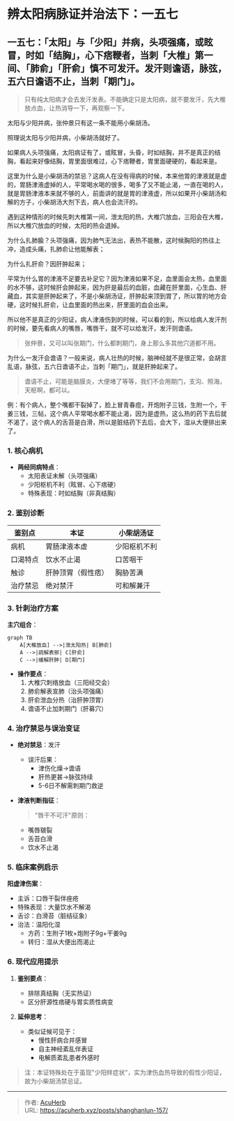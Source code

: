 # 辨太阳病脉证并治法下：一五七


## 一五七：「太阳」与「少阳」并病，头项强痛，或眩冒，时如「结胸」，心下痞鞭者，当刺「大椎」第一间、「肺俞」「肝俞」慎不可发汗。发汗则谵语，脉弦，五六日谵语不止，当刺「期门」。

<!--more-->

> 只有纯太阳病才会去发汗发表。不能确定只是太阳病，就不要发汗，先大椎放点血，让热消导一下，再观察一下。

太阳与少阳并病，张仲景只有这一条不能用小柴胡汤。

照理说太阳与少阳并病，小柴胡汤就好了。

如果病人头项强痛，太阳病证有了，或眩冒，头昏，时如结胸，并不是真正的结胸，看起来好像结胸，胃里面很难过，心下痞鞭者，胃里面硬硬的，看起来是。

这里为什么是小柴胡汤的禁忌？这病人在没有得病的时候，本来他胃的津液就是虚的，胃肠津液虚掉的人，平常喝水喝的很多，喝多了又不能止渴，一直在喝的人，就是胃肠津液本来就不够的人，前面讲的就是胃的津液虚，所以如果开小柴胡汤和解的方子，小柴胡汤大剂下去，病人也会流汗的。

遇到这种情形的时候先刺大椎第一间，泄太阳的热，大椎穴放血，三阳会在大椎，所以大椎穴放血的时候，太阳的热会退掉。

为什么扎肺腧？头项强痛，因为肺气无法出，表热不能散，这时候胸阳的热往上冲，造成头痛，扎肺俞让他能解表；

为什么扎肝俞？因肝肿起来；

平常为什么胃的津液不足要去补足它？因为津液如果不足，血里面会太热，血里面的水不够，这时候肝会肿起来，因为肝是最后的血脏，血藏在肝里面，心生血、肝藏血，其实是肝肿起来了，不是小柴胡汤证，肝肿起来顶到胃了，所以胃的地方会硬，这时候扎肝俞，让血里面的热出来，肝里面的血会出来。

所以他不是真正的少阳证，病人津液伤到的时候，可以看的到，所以给病人发汗剂的时候，要先看病人的嘴唇，嘴唇干，就不可以给发汗，发汗则谵语。

> 张仲景，又可以叫张期门，什么都刺期门，身上那么多其他穴道都不用。

为什么一发汗会谵语？一般来说，病人壮热的时候，脑神经就不是很正常，会胡言乱语，脉弦，五六日谵语不止，当刺「期门」，就是肝肿起来了。

> 谵语不止，可能是脑膜炎，大便堵了等等，我们不会用期门，支沟、照海，天枢啊，都可以。

例：有个病人，整个嘴都干裂掉了，脸上冒青春痘，开炮附子三钱，生附一个，干姜三钱，三帖，这个病人平常喝水都不能止渴，因为是虚热，这么热的药下去后就不渴了，这个病人的舌苔是白滑，所以是脏结药下去后，会大下，湿从大便排出来了。

### 1. 核心病机
- **两经同病特点**：
  - 太阳表证未解（头项强痛）
  - 少阳枢机不利（眩冒、心下痞硬）
  - 特殊表现：时如结胸（非真结胸）

### 2. 鉴别诊断
| 鉴别点        | 本证              | 小柴胡汤证        |
|---------------|-------------------|-------------------|
| 病机          | 胃肠津液本虚      | 少阳枢机不利      |
| 口渴特点      | 饮水不止渴        | 口苦咽干          |
| 触诊          | 肝肿顶胃（假性痞）| 胸胁苦满          |
| 治疗禁忌      | 绝对禁汗          | 可和解兼汗        |

### 3. 针刺治疗方案
**主穴组合**：
```mermaid
graph TB
    A[大椎放血] -->|泄太阳热| B[肺俞]
    A -->|疏解表邪| C[肝俞]
    C -->|缓解肝肿| D[期门]
```

- **操作要点**：
  1. 大椎穴刺络放血（三阳经交会）
  2. 肺俞解表宣肺（治头项强痛）
  3. 肝俞泄血分热（治肝肿顶胃）
  4. 谵语不止加刺期门（肝募穴）

### 4. 治疗禁忌与误治变证
- **绝对禁忌**：发汗
  - 误汗后果：
    - 津伤化燥→谵语
    - 肝热更甚→脉弦持续
    - 5-6日不解需刺期门救逆

- **津液判断指征**：
  > "唇干不可汗"原则：
  - 嘴唇皲裂
  - 舌苔白滑
  - 饮水不止渴

### 5. 临床案例启示
**阳虚津伤案**：
- 主诉：口唇干裂伴痤疮
- 特殊表现：大量饮水不解渴
- 舌诊：白滑苔（脏结征象）
- 治法：温阳化湿
  - 方药：生附子1枚+炮附子9g+干姜9g
  - 转归：湿从大便出而渴止

### 6. 现代应用提示
1. **鉴别要点**：
   - 排除真结胸（无实热证）
   - 区分肝源性痞硬与胃实质性病变

2. **延伸思考**：
   - 类似证候可见于：
     - 慢性肝病合并感冒
     - 自主神经紊乱伴表证
     - 电解质紊乱患者外感时

> 注：本证特殊处在于虽现"少阳样症状"，实为津伤血热导致的假性少阳证，故为小柴胡汤禁忌证。

---

> 作者: [AcuHerb](https://acuherb.xyz)  
> URL: https://acuherb.xyz/posts/shanghanlun-157/  

